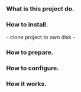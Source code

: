 <h3>What is this project do.</h3>



<h3>How to install.</h3>
- clone project to own disk
- 


<h3>How to prepare.</h3>

<h3>How to configure.</h3>


<h3>Ноw it works.</h3>


